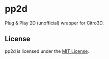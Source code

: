 # pp2d

Plug & Play 2D (unofficial) wrapper for Citro3D.

## License

pp2d is licensed under the [MIT License](https://github.com/BernardoGiordano/pp2d/blob/master/LICENSE).
